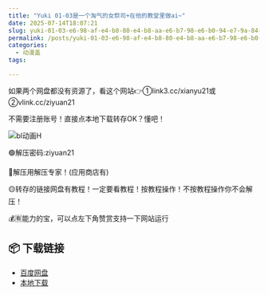 ```yaml
---
title: "Yuki 01-03是一个淘气的女祭司+在他的教堂里做ai~"
date: 2025-07-14T18:07:21
slug: yuki-01-03-e6-98-af-e4-b8-80-e4-b8-aa-e6-b7-98-e6-b0-94-e7-9a-84-e5-a5-b3-e7-a5-ad-e5-8f-b8-e5-9c-a8-e4-bb-96-e7-9a-84-e6-95-99-e5-a0-82-e9-87-8c-e5-81-9aai
permalink: /posts/yuki-01-03-e6-98-af-e4-b8-80-e4-b8-aa-e6-b7-98-e6-b0-94-e7-9a-84-e5-a5-b3-e7-a5-ad-e5-8f-b8-e5-9c-a8-e4-bb-96-e7-9a-84-e6-95-99-e5-a0-82-e9-87-8c-e5-81-9aai/
categories:
  - 动漫盖
tags:

---
```


如果两个网盘都没有资源了，看这个网站👉①link3.cc/xianyu21或②vlink.cc/ziyuan21

不需要注册账号！直接点本地下载转存OK？懂吧！

![bl动画H](/images/wp/yuki-01-03-e6-98-af-e4-b8-80-e4-b8-aa-e6-b7-98-e6-b0-94-e7-9a-84-e5-a5-b3-e7-a5-ad-e5-8f-b8-e5-9c-a8-e4-bb-96-e7-9a-84-e6-95-99-e5-a0-82-e9-87-8c-e5-81-9aai-a8f17652.jpg)

🟢解压密码:ziyuan21

🔵解压用解压专家！(应用商店有)

🟡转存的链接网盘有教程！一定要看教程！按教程操作！不按教程操作你不会解压！

💰🈶能力的宝，可以点左下角赞赏支持一下网站运行

## 📦 下载链接
- [百度网盘](https://blziyuan21.com/pay-download/9573?key=c4b88683b8&down_id=0)
- [本地下载](https://blziyuan21.com/pay-download/9573?key=c4b88683b8&down_id=1)

